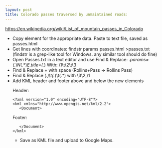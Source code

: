 ```yaml
---
layout: post
title: Colorado passes traversed by unmaintained roads:
---
```


https://en.wikipedia.org/wiki/List_of_mountain_passes_in_Colorado

- Copy <table> element for the appropriate data. Paste to text file, saved as passes.html
- Get lines with coordinates: findstr params passes.html >passes.txt (findstr is a grep-like tool for Windows. any similar tool should do fine)
- Open Passes.txt in a text editor and use Find & Replace: .*params=(.*)_N_(.*)_E_.*title=(.*) With: \1\t\2\t\3
- Find & Replace + with space (Rollins+Pass -> Rollins Pass)
- Find & Replace (.*)\t(.*)\t(.*) with <Placemark><name>\3</name><Point><coordinates>\2,\1</coordinates></Point></Placemark>
- Add KML header and footer above and below the new <Placemark> elements

Header:
~~~
<?xml version="1.0" encoding="UTF-8"?>
<kml xmlns="http://www.opengis.net/kml/2.2">
   <Document>
~~~
Footer:
~~~
   </Document>
</kml>
~~~



- Save as KML file and upload to Google Maps.

